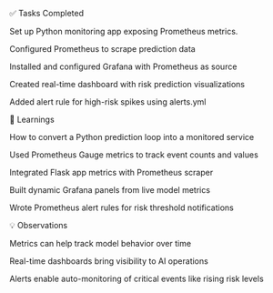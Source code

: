 ✅ Tasks Completed

Set up Python monitoring app exposing Prometheus metrics.

Configured Prometheus to scrape prediction data

Installed and configured Grafana with Prometheus as source

Created real-time dashboard with risk prediction visualizations

Added alert rule for high-risk spikes using alerts.yml

🧠 Learnings

How to convert a Python prediction loop into a monitored service

Used Prometheus Gauge metrics to track event counts and values

Integrated Flask app metrics with Prometheus scraper

Built dynamic Grafana panels from live model metrics

Wrote Prometheus alert rules for risk threshold notifications

💡 Observations

Metrics can help track model behavior over time

Real-time dashboards bring visibility to AI operations

Alerts enable auto-monitoring of critical events like rising risk levels


